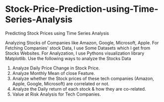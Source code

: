 # Stock-Price-Prediction-using-Time-Series-Analysis
Predicting Stock Prices using Time Series Analysis

Analyzing Stocks of Companies like Amazon, Google, Microsoft, Apple.
For Fetching Companies' stock Data, I use Some Datasets which I get from Stocks Websites. For Analyzation, I use Pythons visualization library Matplotlib. 
Use the following ways to analyze the Stocks Data
1. Analyze Daily Price Change in Stock Price.
2. Analyze Monthly Mean of close Feature.
3. Analyze whether the Stock prices of these tech companies (Amazon, Apple, Google, Microsoft) are correlated or not.
4. Analyze the Daily return of each stock & how they are co-related.
5. Value at Risk Analysis for Tech Companies.
